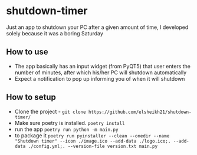 # shutdown-timer
Just an app to shutdown your PC after a given amount of time, I developed solely because it was a boring Saturday

## How to use

- The app basically has an input widget (from PyQT5) that user enters the number of minutes, after which his/her PC will shutdown automatically
- Expect a notification to pop up informing you of when it will shutdown


## How to setup

- Clone the project - `git clone https://github.com/elsheikh21/shutdown-timer/`
- Make sure poetry is installed. `poetry install`
- run the app `poetry run python -m main.py`
- to package it `poetry run pyinstaller --clean --onedir --name "Shutdown timer" --icon ./image.ico --add-data ./logo.ico;. --add-data ./config.yml;. --version-file version.txt main.py`
